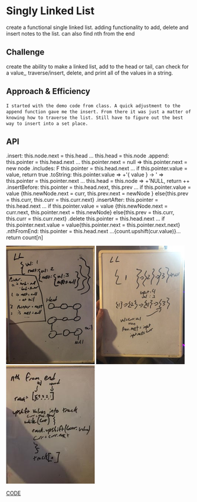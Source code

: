# Singly Linked List
<!-- Short summary or background information -->

create a functional single linked list. adding functionality to add, delete and insert notes to the list. can also find nth from the end

## Challenge
<!-- Description of the challenge -->
create the ability to make a linked list, add to the head or tail, can check for a value,, traverse/insert, delete, and print all of the values in a string. 

## Approach & Efficiency
<!-- What approach did you take? Why? What is the Big O space/time for this approach? -->
    I started with the demo code from class. A quick adjustment to the append function gave me the insert. From there it was just a matter of knowing how to traverse the list. Still have to figure out the best way to insert into a set place. 

## API
<!-- Description of each method publicly available to your Linked List -->
.insert: this.node.next = this.head ...  this.head = this.node
.append: this.pointer = this.head.next ...  this.pointer.next = null => this.pointer.next = new node
.includes: F this.pointer = this.head.next ...  if this.pointer.value = value, return true
.toString: this.pointer.value => +'{ value } -> ' => this.pointer = this.pointer.next ...  this.head = this.node => +'NULL, return ++
.insertBefore: this.pointer = this.head.next, this.prev ...  if this.pointer.value = value {this.newNode.next = curr, this.prev.next = newNode } else{this.prev = this.curr, this.curr = this.curr.next}
.insertAfter: this.pointer = this.head.next ...  if this.pointer.value = value {this.newNode.next = curr.next, this.pointer.next = this.newNode}   else{this.prev = this.curr, this.curr = this.curr.next}
.delete this.pointer = this.head.next ...  if this.pointer.next.value = value{this.pointer.next = this.pointer.next.next}
.nthFromEnd: this.pointer = this.head.next ...{count.upshift(cur.value)}... return count[n]


![whiteboard](./assets/CCDA05.jpg)
![whiteboard-inserts](./assets/CCDA06.jpg)
![nthFromTheEnd-whiteboard](./assets/CCDA07.jpg)

[CODE](https://https://github.com/TrunkOfUkuleles/data-structures-and-algorithms/tree/ll-kth-from-end) 
